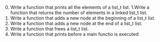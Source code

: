 0. Write a function that prints all the elements of a list_t list.
1.Write a function that returns the number of elements in a linked list_t list.
2. Write a function that adds a new node at the beginning of a list_t list.
3. Write a function that adds a new node at the end of a list_t list.
 4. Write a function that frees a list_t list.
5. Write a function that prints before a main functio is executed
